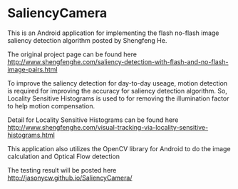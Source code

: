 # SaliencyCamera
This is an Android application for implementing the flash no-flash image saliency detection algorithm posted by Shengfeng He.

The original project page can be found here 
http://www.shengfenghe.com/saliency-detection-with-flash-and-no-flash-image-pairs.html

To improve the saliency detection for day-to-day useage, motion detection is required for improving the accuracy for saliency detection algorithm.
So, Locality Sensitive Histograms is used to for removing the illumination factor to help motion compensation.

Detail for Locality Sensitive Histograms can be found here
http://www.shengfenghe.com/visual-tracking-via-locality-sensitive-histograms.html

This application also utilizes the OpenCV library for Android to do the image calculation and Optical Flow detection

The testing result will be posted here http://jasonycw.github.io/SaliencyCamera/

